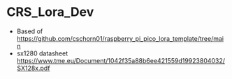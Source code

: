 # CRS_Lora_Dev
- Based of https://github.com/cschorn01/raspberry_pi_pico_lora_template/tree/main
- sx1280 datasheet https://www.tme.eu/Document/1042f35a88b6ee421559d19923804032/SX128x.pdf
